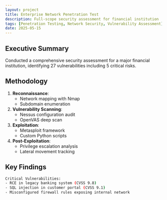 ```yaml
---
layout: project
title: Enterprise Network Penetration Test
description: Full-scope security assessment for financial institution
tags: [Penetration Testing, Network Security, Vulnerability Assessment]
date: 2025-05-15
---
```


## Executive Summary
Conducted a comprehensive security assessment for a major financial institution, identifying 27 vulnerabilities including 5 critical risks.

## Methodology
1. **Reconnaissance**: 
   - Network mapping with Nmap
   - Subdomain enumeration
2. **Vulnerability Scanning**:
   - Nessus configuration audit
   - OpenVAS deep scan
3. **Exploitation**:
   - Metasploit framework
   - Custom Python scripts
4. **Post-Exploitation**:
   - Privilege escalation analysis
   - Lateral movement tracking

## Key Findings
```bash
Critical Vulnerabilities:
- RCE in legacy banking system (CVSS 9.8)
- SQL injection in customer portal (CVSS 9.1)
- Misconfigured firewall rules exposing internal network